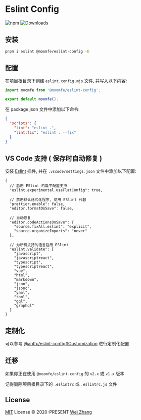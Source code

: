 # Eslint Config

[![npm][npm-badges-src]][npm-href]
[![Downloads][downloads-badges-src]][downloads-href]

## 安装

```bash
pnpm i eslint @moomfe/eslint-config -D
```

## 配置

在项目根目录下创建 `eslint.config.mjs` 文件, 并写入以下内容:

```js
import moomfe from '@moomfe/eslint-config';

export default moomfe();
```

在 package.json 文件中添加以下命令:

```json
{
  "scripts": {
    "lint": "eslint .",
    "lint:fix": "eslint . --fix"
  }
}
```

## VS Code 支持 ( 保存时自动修复 )

安装 [Eslint](https://marketplace.visualstudio.com/items?itemName=dbaeumer.vscode-eslint) 插件, 并在 `.vscode/settings.json` 文件中添加以下配置:

```jsonc
{
  // 启用 ESlint 的扁平配置支持
  "eslint.experimental.useFlatConfig": true,

  // 禁用默认格式化程序, 使用 ESlint 代替
  "prettier.enable": false,
  "editor.formatOnSave": false,

  // 自动修复
  "editor.codeActionsOnSave": {
    "source.fixAll.eslint": "explicit",
    "source.organizeImports": "never"
  },

  // 为所有支持的语言启用 ESlint
  "eslint.validate": [
    "javascript",
    "javascriptreact",
    "typescript",
    "typescriptreact",
    "vue",
    "html",
    "markdown",
    "json",
    "jsonc",
    "yaml",
    "toml",
    "gql",
    "graphql"
  ]
}
```

## 定制化

可以参考 [@antfu/eslint-config#Customization](https://github.com/antfu/eslint-config?tab=readme-ov-file#customization) 进行定制化配置

## 迁移

如果你正在使用 `@moomfe/eslint-config` 的 `v2.x` 或 `v1.x` 版本

记得删除项目根目录下的 `.eslintrc` 或 `.eslintrc.js` 文件

## License

[MIT](./LICENSE) License © 2020-PRESENT [Wei Zhang](https://github.com/Zhang-Wei-666)

<!-- Badges -->

[npm-badges-src]: https://img.shields.io/npm/v/@moomfe/eslint-config.svg
[npm-href]: https://www.npmjs.com/package/@moomfe/eslint-config
[downloads-badges-src]: https://img.shields.io/npm/dm/@moomfe/eslint-config.svg
[downloads-href]: https://www.npmjs.com/package/@moomfe/eslint-config
